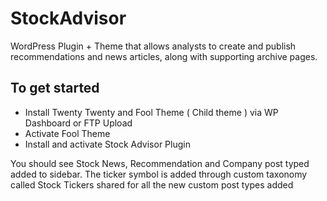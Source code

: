 # StockAdvisor

WordPress Plugin + Theme that allows analysts to create and publish recommendations and news articles, along with supporting archive pages.

## To get started
- Install Twenty Twenty and Fool Theme ( Child theme ) via WP Dashboard or FTP Upload
- Activate Fool Theme
- Install and activate Stock Advisor Plugin

You should see Stock News, Recommendation and Company post typed added to sidebar. The ticker symbol is added through custom taxonomy called Stock Tickers shared for all the new custom post types added 